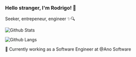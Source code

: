 ### Hello stranger, I'm Rodrigo! 👋

Seeker, entrepeneur, engineer ✨🔍

![Github Stats](https://github-readme-stats.vercel.app/api?username=rodykings&count_private=true&show_icons=true&theme=dark)

![Github Langs](https://github-readme-stats.vercel.app/api/top-langs/?username=rodykings&theme=dark&hide=Jupyter%20Notebook&layout=compact)

📍 Currently working as a Software Engineer at @Ano Software
